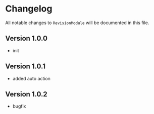 # Changelog

All notable changes to `RevisionModule` will be documented in this file.

## Version 1.0.0
- init

## Version 1.0.1
- added auto action

## Version 1.0.2
- bugfix
